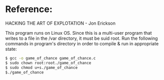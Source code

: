 # Reference:
HACKING THE ART OF EXPLOTATION - Jon Erickson

This program runs on Linux OS.
Since this is a multi-user program that writes to a file in the /var directory, it must be suid root.
Run the following commands in program's directory in order to compile & run in appropriate state:

```bash
$ gcc -o game_of_chance game_of_chance.c
$ sudo chown root:root./game_of_chance
$ sudo chmod u+s./game_of_chance
$./game_of_chance
